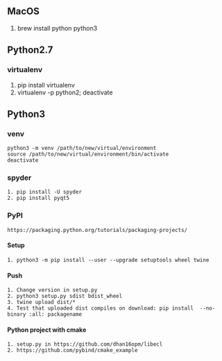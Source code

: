 ## MacOS
  1. brew install python python3

## Python2.7
### virtualenv
  1. pip install virtualenv
  2. virtualenv <name> -p python2; deactivate

## Python3
### venv
    python3 -m venv /path/to/new/virtual/environment
    source /path/to/new/virtual/environment/bin/activate
    deactivate

### spyder
    1. pip install -U spyder
    2. pip install pyqt5

### PyPI
    https://packaging.python.org/tutorials/packaging-projects/

#### Setup
    1. python3 -m pip install --user --upgrade setuptools wheel twine

#### Push
    1. Change version in setup.py
    2. python3 setup.py sdist bdist_wheel
    3. twine upload dist/*
    4. Test that uploaded dist compiles on download: pip install  --no-binary :all: packagename

#### Python project with cmake
    1. setup.py in https://github.com/dhan16opm/libecl
    2. https://github.com/pybind/cmake_example
